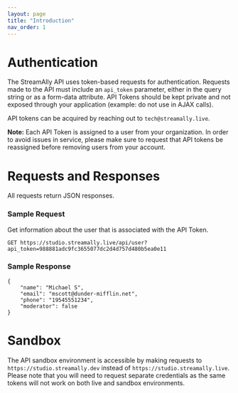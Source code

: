 ```yaml
---
layout: page
title: "Introduction"
nav_order: 1
---
```


# Authentication

The StreamAlly API uses token-based requests for authentication. 
Requests made to the API must include an `api_token` parameter, either in the query string or as a form-data attribute. 
API Tokens should be kept private and not exposed through your application (example: do not use in AJAX calls).

API tokens can be acquired by reaching out to `tech@streamally.live`.

**Note:** Each API Token is assigned to a user from your organization. In order to avoid issues in service, please make sure to request that API tokens be reassigned before removing users from your account.

# Requests and Responses

All requests return JSON responses.

### Sample Request

Get information about the user that is associated with the API Token.

```
GET https://studio.streamally.live/api/user?api_token=988881adc9fc3655077dc2d4d757d480b5ea0e11
```

### Sample Response

```
{
    "name": "Michael S",
    "email": "mscott@dunder-mifflin.net",
    "phone": "19545551234",
    "moderator": false
}
```

# Sandbox

The API sandbox environment is accessible by making requests to `https://studio.streamally.dev` instead of `https://studio.streamally.live`. Please note that you will need to request separate credentials as the same tokens will not work on both live and sandbox environments.
